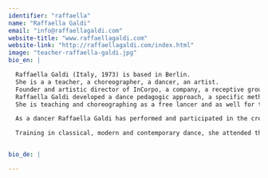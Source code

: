 ```yaml
---
identifier: "raffaella"
name: "Raffaella Galdi"
email: "info@raffaellagaldi.com"
website-title: "www.raffaellagaldi.com"
website-link: "http://raffaellagaldi.com/index.html"
image: "teacher-raffaella-galdi.jpg"
bio_en: |

  Raffaella Galdi (Italy, 1973) is based in Berlin.
  She is a a teacher, a choreographer, a dancer, an artist.  
  Founder and artistic director of InCorpo, a company, a receptive ground in which contemporary dance operates in relationship to other art-forms. Her main source of inspiration is the body, the physical experience and expression. In her choreographical work dance functions as a base and bridges to sound, text-words and plastic-visual art
  Raffaella Galdi developed a dance pedagogic approach, a specific method to work with the body, exploring movement and generating dance material.
  She is teaching and choreographing as a free lancer and as well for treaters and dance companies, for professionals and students.  

  As a dancer Raffaella Galdi has performed and participated in the creation of new performance works with numerous choreographers including LaborGras, Christoph Winkler, Ingo Reulecke. She was member of the Belgian Companie Thor (1997-1999), the Dutch Het Spui Theater company (2000), the Berlin-based company Cie. Toula Limnaios (2002-2003) and the Luxembourg company Unit Control (2003-2005).  

  Training in classical, modern and contemporary dance, she attended the Rotterdamse Dansacademie in Rotterdam, Holland (1995-97), where she received her diploma in modern dance, the Ecole de Danse Rosella Hightower, in Cannes, France (1994-95) and Fine Art high school in Genoa, Italy (1987-91), where she received her diploma in visual art - fine arts.


bio_de: |

---
```


